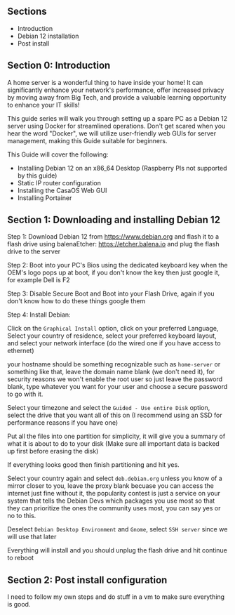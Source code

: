 ## Sections
- Introduction
- Debian 12 installation
- Post install

## Section 0: Introduction
A home server is a wonderful thing to have inside your home! It can significantly enhance your network's performance, offer increased privacy by moving away from Big Tech, and provide a valuable learning opportunity to enhance your IT skills!

This guide series will walk you through setting up a spare PC as a Debian 12 server using Docker for streamlined operations. Don't get scared when you hear the word "Docker", we will utilize user-friendly web GUIs for server management, making this Guide suitable for beginners.

This Guide will cover the following:
- Installing Debian 12 on an x86_64 Desktop (Raspberry PIs not supported by this guide)
- Static IP router configuration
- Installing the CasaOS Web GUI
- Installing Portainer
## Section 1: Downloading and installing Debian 12

Step 1: Download Debian 12 from https://www.debian.org and flash it to a flash drive using balenaEtcher: https://etcher.balena.io and plug the flash drive to the server

Step 2: Boot into your PC's Bios using the dedicated keyboard key when the OEM's logo pops up at boot, if you don't know the key then just google it, for example Dell is F2

Step 3: Disable Secure Boot and Boot into your Flash Drive, again if you don't know how to do these things google them

Step 4: Install Debian: 

Click on the ``Graphical Install`` option, click on your preferred Language, Select your country of residence, select your preferred keyboard layout, and select your network interface (do the wired one if you have access to ethernet) 

your hostname should be something recognizable such as ``home-server`` or something like that, leave the domain name blank (we don't need it), for security reasons we won't enable the root user so just leave the password blank, type whatever you want for your user and choose a secure password to go with it.

Select your timezone and select the ``Guided - Use entire Disk`` option, select the drive that you want all of this on (I recommend using an SSD for performance reasons if you have one)

Put all the files into one partition for simplicity, it will give you a summary of what it is about to do to your disk (Make sure all important data is backed up first before erasing the disk)

If everything looks good then finish partitioning and hit yes.

Select your country again and select ``deb.debian.org`` unless you know of a mirror closer to you, leave the proxy blank becuase you can access the internet just fine without it, the popularity contest is just a service on your system that tells the Debian Devs which packages you use most so that they can prioritize the ones the community uses most, you can say yes or no to this.

Deselect ``Debian Desktop Environment`` and ``Gnome``, select ``SSH server`` since we will use that later

Everything will install and you should unplug the flash drive and hit continue to reboot

## Section 2: Post install configuration

I need to follow my own steps and do stuff in a vm to make sure everything is good.

